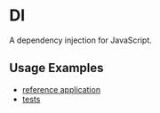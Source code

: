 # DI

A dependency injection for JavaScript.

## Usage Examples

- [reference application](example/src/index.js)
- [tests](test/index.test.js)
